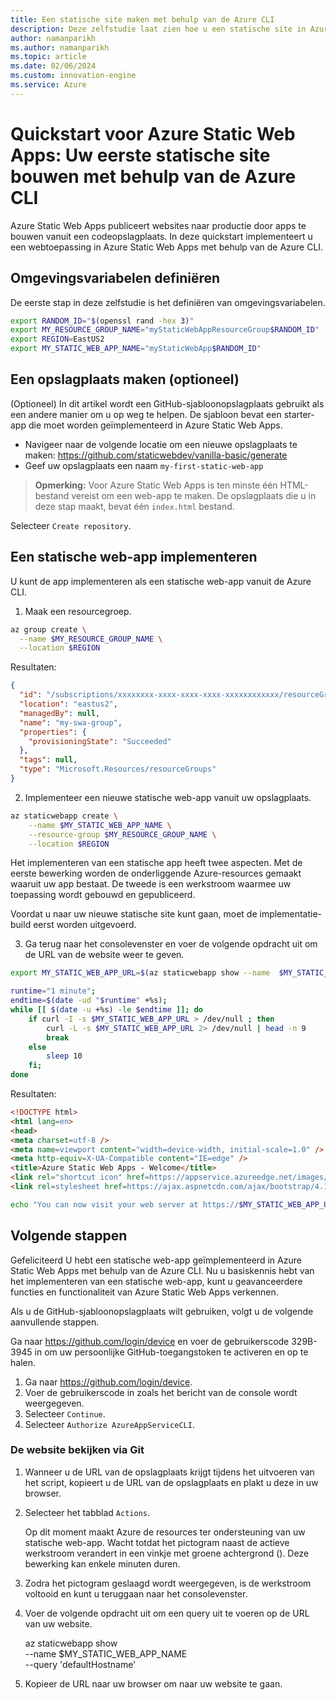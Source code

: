 ```yaml
---
title: Een statische site maken met behulp van de Azure CLI
description: Deze zelfstudie laat zien hoe u een statische site in Azure maakt.
author: namanparikh
ms.author: namanparikh
ms.topic: article
ms.date: 02/06/2024
ms.custom: innovation-engine
ms.service: Azure
---
```


# Quickstart voor Azure Static Web Apps: Uw eerste statische site bouwen met behulp van de Azure CLI

Azure Static Web Apps publiceert websites naar productie door apps te bouwen vanuit een codeopslagplaats. In deze quickstart implementeert u een webtoepassing in Azure Static Web Apps met behulp van de Azure CLI.

## Omgevingsvariabelen definiëren

De eerste stap in deze zelfstudie is het definiëren van omgevingsvariabelen.

```bash
export RANDOM_ID="$(openssl rand -hex 3)"
export MY_RESOURCE_GROUP_NAME="myStaticWebAppResourceGroup$RANDOM_ID"
export REGION=EastUS2
export MY_STATIC_WEB_APP_NAME="myStaticWebApp$RANDOM_ID"
```

## Een opslagplaats maken (optioneel)

(Optioneel) In dit artikel wordt een GitHub-sjabloonopslagplaats gebruikt als een andere manier om u op weg te helpen. De sjabloon bevat een starter-app die moet worden geïmplementeerd in Azure Static Web Apps.

- Navigeer naar de volgende locatie om een nieuwe opslagplaats te maken: https://github.com/staticwebdev/vanilla-basic/generate
- Geef uw opslagplaats een naam `my-first-static-web-app`

> **Opmerking:** Voor Azure Static Web Apps is ten minste één HTML-bestand vereist om een web-app te maken. De opslagplaats die u in deze stap maakt, bevat één `index.html` bestand.

Selecteer `Create repository`.

## Een statische web-app implementeren

U kunt de app implementeren als een statische web-app vanuit de Azure CLI.

1. Maak een resourcegroep.

```bash
az group create \
  --name $MY_RESOURCE_GROUP_NAME \
  --location $REGION
```

Resultaten:

<!-- expected_similarity=0.3 -->
```json
{
  "id": "/subscriptions/xxxxxxxx-xxxx-xxxx-xxxx-xxxxxxxxxxxx/resourceGroups/my-swa-group",
  "location": "eastus2",
  "managedBy": null,
  "name": "my-swa-group",
  "properties": {
    "provisioningState": "Succeeded"
  },
  "tags": null,
  "type": "Microsoft.Resources/resourceGroups"
}
```

2. Implementeer een nieuwe statische web-app vanuit uw opslagplaats.

```bash
az staticwebapp create \
    --name $MY_STATIC_WEB_APP_NAME \
    --resource-group $MY_RESOURCE_GROUP_NAME \
    --location $REGION 
```

Het implementeren van een statische app heeft twee aspecten. Met de eerste bewerking worden de onderliggende Azure-resources gemaakt waaruit uw app bestaat. De tweede is een werkstroom waarmee uw toepassing wordt gebouwd en gepubliceerd.

Voordat u naar uw nieuwe statische site kunt gaan, moet de implementatie-build eerst worden uitgevoerd.

3. Ga terug naar het consolevenster en voer de volgende opdracht uit om de URL van de website weer te geven.

```bash
export MY_STATIC_WEB_APP_URL=$(az staticwebapp show --name  $MY_STATIC_WEB_APP_NAME --resource-group $MY_RESOURCE_GROUP_NAME --query "defaultHostname" -o tsv)
```

```bash
runtime="1 minute";
endtime=$(date -ud "$runtime" +%s);
while [[ $(date -u +%s) -le $endtime ]]; do
    if curl -I -s $MY_STATIC_WEB_APP_URL > /dev/null ; then 
        curl -L -s $MY_STATIC_WEB_APP_URL 2> /dev/null | head -n 9
        break
    else 
        sleep 10
    fi;
done
```

Resultaten:

<!-- expected_similarity=0.3 -->
```HTML
<!DOCTYPE html>
<html lang=en>
<head>
<meta charset=utf-8 />
<meta name=viewport content="width=device-width, initial-scale=1.0" />
<meta http-equiv=X-UA-Compatible content="IE=edge" />
<title>Azure Static Web Apps - Welcome</title>
<link rel="shortcut icon" href=https://appservice.azureedge.net/images/static-apps/v3/favicon.svg type=image/x-icon />
<link rel=stylesheet href=https://ajax.aspnetcdn.com/ajax/bootstrap/4.1.1/css/bootstrap.min.css crossorigin=anonymous />
```

```bash
echo "You can now visit your web server at https://$MY_STATIC_WEB_APP_URL"
```

## Volgende stappen

Gefeliciteerd U hebt een statische web-app geïmplementeerd in Azure Static Web Apps met behulp van de Azure CLI. Nu u basiskennis hebt van het implementeren van een statische web-app, kunt u geavanceerdere functies en functionaliteit van Azure Static Web Apps verkennen.

Als u de GitHub-sjabloonopslagplaats wilt gebruiken, volgt u de volgende aanvullende stappen.

Ga naar https://github.com/login/device en voer de gebruikerscode 329B-3945 in om uw persoonlijke GitHub-toegangstoken te activeren en op te halen.

1. Ga naar https://github.com/login/device.
2. Voer de gebruikerscode in zoals het bericht van de console wordt weergegeven.
3. Selecteer `Continue`.
4. Selecteer `Authorize AzureAppServiceCLI`.

### De website bekijken via Git

1. Wanneer u de URL van de opslagplaats krijgt tijdens het uitvoeren van het script, kopieert u de URL van de opslagplaats en plakt u deze in uw browser.
2. Selecteer het tabblad `Actions`.

   Op dit moment maakt Azure de resources ter ondersteuning van uw statische web-app. Wacht totdat het pictogram naast de actieve werkstroom verandert in een vinkje met groene achtergrond (). Deze bewerking kan enkele minuten duren.

3. Zodra het pictogram geslaagd wordt weergegeven, is de werkstroom voltooid en kunt u teruggaan naar het consolevenster.
4. Voer de volgende opdracht uit om een query uit te voeren op de URL van uw website.

   az staticwebapp show \
     --name $MY_STATIC_WEB_APP_NAME \
     --query 'defaultHostname'

5. Kopieer de URL naar uw browser om naar uw website te gaan.
